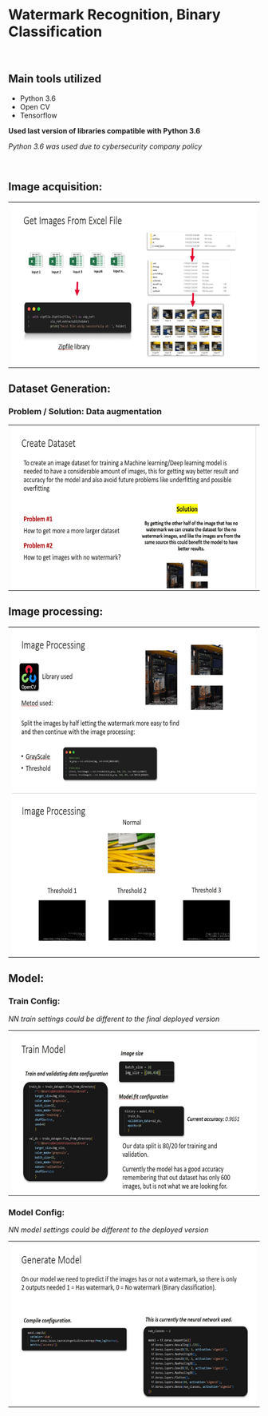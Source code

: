# Watermark Recognition, Binary Classification

<br>

## Main tools utilized

- Python 3.6 
- Open CV
- Tensorflow

**Used last version of libraries compatible with Python 3.6** 

*Python 3.6 was used due to cybersecurity company policy*




<br>



## Image acquisition:

 <table align="middle">
  <tr align="middle">
    <td><img src="https://github.com/danielsaed/Watermark_recognition_binary_classification/blob/main/docs/img/Excel_img.jpg" width=650 height=325 
    align="middle"></td>
  </tr>
 </table>

  ## Dataset Generation:

### Problem / Solution: Data augmentation
 <table align="middle">
  <tr align="middle">
    <td><img src="https://github.com/danielsaed/Watermark_recognition_binary_classification/blob/main/docs/img/Problem.jpg" width=650 height=325 
    align="middle"></td>
  </tr>
 </table>

## Image processing:

 <table align="middle">
  <tr align="middle">
    <td><img src="https://github.com/danielsaed/Watermark_recognition_binary_classification/blob/main/docs/img/Open CV.jpg" width=650 height=325 
    align="middle"></td>
  </tr>
    <tr align="middle">
    <td><img src="https://github.com/danielsaed/Watermark_recognition_binary_classification/blob/main/docs/img/Treshold.jpg" width=650 height=325 
    align="middle"></td>
  </tr>
 </table>

 ## Model:
 ### Train Config:
*NN train settings could be different to the final deployed version*
 <table align="middle">
  <tr align="middle">
    <td><img src="https://github.com/danielsaed/Watermark_recognition_binary_classification/blob/main/docs/img/Train.jpg" width=650 height=325 
    align="middle"></td>
  </tr>
 </table>

  ### Model Config:
*NN model settings could be different to the deployed version*
 <table align="middle">
  <tr align="middle">
    <td><img src="https://github.com/danielsaed/Watermark_recognition_binary_classification/blob/main/docs/img/NN.jpg" width=650 height=325 
    align="middle"></td>
  </tr>
 </table>

